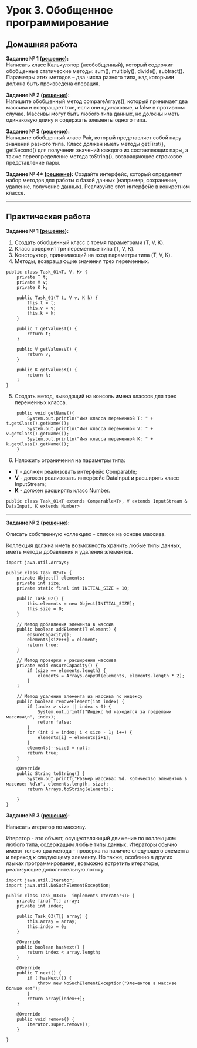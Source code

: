 
# Урок 3. Обобщенное программирование

## Домашняя работа 
**Задание № 1 ([решение]()):**   
Написать класс Калькулятор (необобщенный), который содержит обобщенные статические методы:
sum(), multiply(), divide(), subtract(). Параметры этих методов – два числа разного типа,
над которыми должна быть произведена операция.


**Задание № 2 ([решение]()):**   
Напишите обобщенный метод compareArrays(), который принимает два массива и возвращает true,
если они одинаковые, и false в противном случае.
Массивы могут быть любого типа данных, но должны иметь одинаковую длину и содержать элементы одного типа.


**Задание № 3 ([решение]()):**   
Напишите обобщенный класс Pair, который представляет собой пару значений разного типа.
Класс должен иметь методы getFirst(), getSecond() для получения значений каждого из составляющих пары,
а также переопределение метода toString(), возвращающее строковое представление пары.



**Задание № 4\* ([решение]()):**
Создайте интерфейс, который определяет набор методов для работы с базой данных (например, сохранение, удаление, получение данных). Реализуйте этот интерфейс в конкретном классе.

---

## Практическая работа 

**Задание № 1 ([решение](https://github.com/olgashenkel/GeekBrains-technological_specialization/blob/main/02.%20Java%20Development%20Kit/Seminar_03/seminar_03/src/main/java/seminar_03/task_01.java)):**
1. Создать обобщенный класс с тремя параметрами (T, V, K). 
2. Класс содержит три переменные типа (T, V, K).
3. Конструктор, принимающий на вход параметры типа (T, V, K).
4. Методы, возвращающие значения трех переменных.

```
public class Task_01<T, V, K> {
    private T t;
    private V v;
    private K k;

    public Task_01(T t, V v, K k) {
        this.t = t;
        this.v = v;
        this.k = k;
    }

    public T getValuesT() {
        return t;
    }

    public V getValuesV() {
        return v;
    }

    public K getValuesK() {
        return k;
    }
}
```

5. Создать метод, выводящий на консоль имена классов для трех переменных класса.

```
    public void getName(){
        System.out.println("Имя класса переменной T: " + t.getClass().getName());
        System.out.println("Имя класса переменной V: " + v.getClass().getName());
        System.out.println("Имя класса переменной K: " + k.getClass().getName());
    }
```

6. Наложить ограничения на параметры типа:

- **T** - должен реализовать интерфейс Comparable;
- **V** - должен реализовать интерфейс DataInput и расширять класс InputStream;
- **K** - должен расширять класс Number.
```
public class Task_01<T extends Comparable<T>, V extends InputStream & DataInput, K extends Number>
```

---

**Задание № 2 ([решение](https://github.com/olgashenkel/GeekBrains-technological_specialization/blob/main/02.%20Java%20Development%20Kit/Seminar_03/seminar_03/src/main/java/seminar_03/task_02.java)):**

Описать собственную коллекцию - список на основе массива.

Коллекция должна иметь возможность хранить любые типы данных, иметь методы добавления и удаления элементов.

```
import java.util.Arrays;

public class Task_02<T> {
    private Object[] elements;
    private int size;
    private static final int INITIAL_SIZE = 10;

    public Task_02() {
        this.elements = new Object[INITIAL_SIZE];
        this.size = 0;
    }

    // Метод добавления элемента в массив
    public boolean addElement(T element) {
        ensureCapacity();
        elements[size++] = element;
        return true;
    }

    // Метод проверки и расширения массива
    private void ensureCapacity() {
        if (size == elements.length) {
            elements = Arrays.copyOf(elements, elements.length * 2);
        }
    }

    // Метод удаления элемента из массива по индексу
    public boolean removeElement(int index) {
        if (index > size || index < 0) {
            System.out.printf("Индекс %d находится за пределами массива\n", index);
            return false;
        }
        for (int i = index; i < size - 1; i++) {
            elements[i] = elements[i+1];
        }
        elements[--size] = null;
        return true;
    }

    @Override
    public String toString() {
        System.out.printf("Размер массива: %d. Количество элементов в массиве: %d\n", elements.length, size);
        return Arrays.toString(elements);

    }
}
```

**Задание № 3 ([решение](https://github.com/olgashenkel/GeekBrains-technological_specialization/blob/main/02.%20Java%20Development%20Kit/Seminar_03/seminar_03/src/main/java/seminar_03/task_03.java)):**

Написать итератор по массиву.

Итератор - это объект, осуществляющий движение по коллекциям любого типа, содержащим любые типы данных. Итераторы обычно имеют только два метода - проверка на наличие следующего элемента и переход к следующему элементу. Но также, особенно в других языках программирования, возможно встретить итераторы, реализующие дополнительную логику.

```
import java.util.Iterator;
import java.util.NoSuchElementException;

public class Task_03<T>  implements Iterator<T> {
    private final T[] array;
    private int index;

    public Task_03(T[] array) {
        this.array = array;
        this.index = 0;
    }

    @Override
    public boolean hasNext() {
        return index < array.length;
    }

    @Override
    public T next() {
        if (!hasNext()) {
            throw new NoSuchElementException("Элементов в массиве больше нет");
        }
        return array[index++];
    }

    @Override
    public void remove() {
        Iterator.super.remove();
    }

}
```